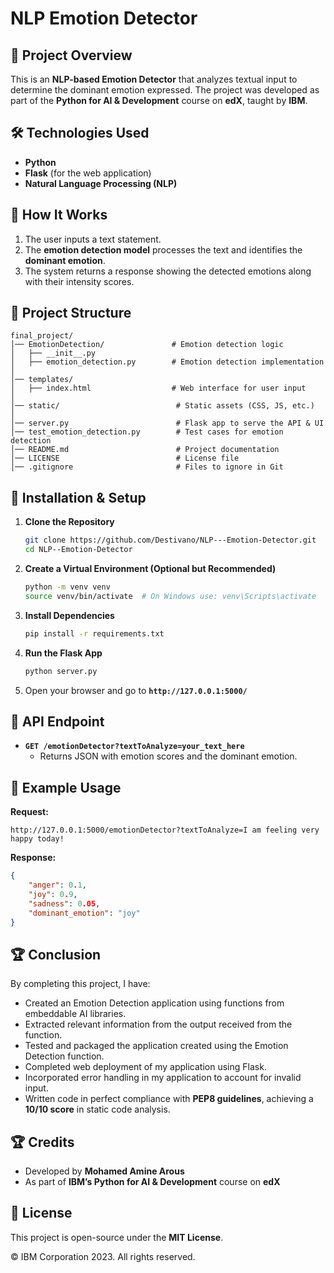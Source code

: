 # NLP Emotion Detector

## 📌 Project Overview
This is an **NLP-based Emotion Detector** that analyzes textual input to determine the dominant emotion expressed. The project was developed as part of the **Python for AI & Development** course on **edX**, taught by **IBM**.

## 🛠️ Technologies Used
- **Python**
- **Flask** (for the web application)
- **Natural Language Processing (NLP)**

## 🚀 How It Works
1. The user inputs a text statement.
2. The **emotion detection model** processes the text and identifies the **dominant emotion**.
3. The system returns a response showing the detected emotions along with their intensity scores.

## 📂 Project Structure
```
final_project/
│── EmotionDetection/               # Emotion detection logic
│   ├── __init__.py
│   ├── emotion_detection.py        # Emotion detection implementation
│
│── templates/
│   ├── index.html                  # Web interface for user input
│
│── static/                          # Static assets (CSS, JS, etc.)
│
│── server.py                        # Flask app to serve the API & UI
│── test_emotion_detection.py        # Test cases for emotion detection
│── README.md                        # Project documentation
│── LICENSE                          # License file
│── .gitignore                       # Files to ignore in Git
```

## 🔧 Installation & Setup
1. **Clone the Repository**
   ```bash
   git clone https://github.com/Destivano/NLP---Emotion-Detector.git
   cd NLP--Emotion-Detector
   ```
2. **Create a Virtual Environment (Optional but Recommended)**
   ```bash
   python -m venv venv
   source venv/bin/activate  # On Windows use: venv\Scripts\activate
   ```
3. **Install Dependencies**
   ```bash
   pip install -r requirements.txt
   ```
4. **Run the Flask App**
   ```bash
   python server.py
   ```
5. Open your browser and go to **`http://127.0.0.1:5000/`**

## 📌 API Endpoint
- **`GET /emotionDetector?textToAnalyze=your_text_here`**
  - Returns JSON with emotion scores and the dominant emotion.

## 📝 Example Usage
**Request:**
```
http://127.0.0.1:5000/emotionDetector?textToAnalyze=I am feeling very happy today!
```

**Response:**
```json
{
    "anger": 0.1,
    "joy": 0.9,
    "sadness": 0.05,
    "dominant_emotion": "joy"
}
```

## 🏆 Conclusion

By completing this project, I have:
- Created an Emotion Detection application using functions from embeddable AI libraries.
- Extracted relevant information from the output received from the function.
- Tested and packaged the application created using the Emotion Detection function.
- Completed web deployment of my application using Flask.
- Incorporated error handling in my application to account for invalid input.
- Written code in perfect compliance with **PEP8 guidelines**, achieving a **10/10 score** in static code analysis.

## 🏆 Credits
- Developed by **Mohamed Amine Arous**
- As part of **IBM’s Python for AI & Development** course on **edX**


## 📜 License
This project is open-source under the **MIT License**.

© IBM Corporation 2023. All rights reserved.

